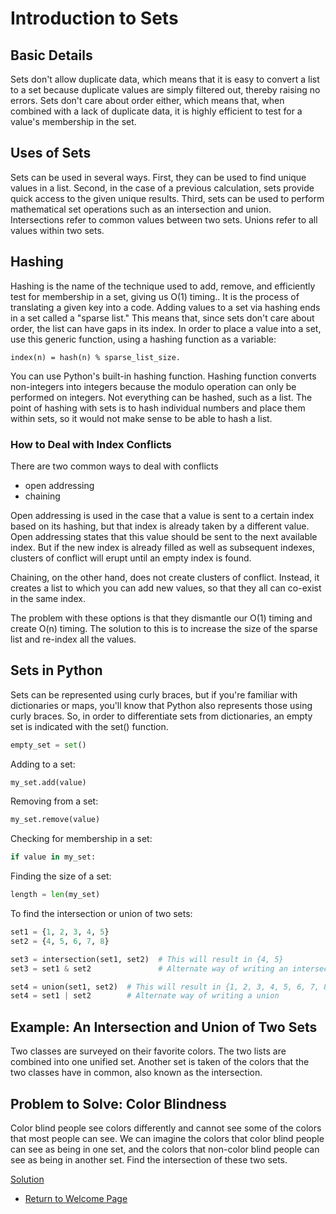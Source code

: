 # Introduction to Sets
## Basic Details
Sets don't allow duplicate data, which means that it is easy to convert a list to a set because duplicate values are simply filtered out, thereby raising no errors. Sets don't care about order either, which means that, when combined with a lack of duplicate data, it is highly efficient to test for a value's membership in the set.

## Uses of Sets
Sets can be used in several ways. First, they can be used to find unique values in a list. Second, in the case of a previous calculation, sets provide quick access to the given unique results. Third, sets can be used to perform mathematical set operations such as an intersection and union. Intersections refer to common values between two sets. Unions refer to all values within two sets.

## Hashing
Hashing is the name of the technique used to add, remove, and efficiently test for membership in a set, giving us O(1) timing.. It is the process of translating a given key into a code. Adding values to a set via hashing ends in a set called a "sparse list." This means that, since sets don't care about order, the list can have gaps in its index. 
In order to place a value into a set, use this generic function, using a hashing function as a variable:
```
index(n) = hash(n) % sparse_list_size.
```
You can use Python's built-in hashing function. Hashing function converts non-integers into integers because the modulo operation can only be performed on integers. Not everything can be hashed, such as a list. The point of hashing with sets is to hash individual numbers and place them within sets, so it would not make sense to be able to hash a list. 

### How to Deal with Index Conflicts
There are two common ways to deal with conflicts
- open addressing
- chaining

Open addressing is used in the case that a value is sent to a certain index based on its hashing, but that index is already taken by a different value. Open addressing states that this value should be sent to the next available index. But if the new index is already filled as well as subsequent indexes, clusters of conflict will erupt until an empty index is found. 

Chaining, on the other hand, does not create clusters of conflict. Instead, it creates a list to which you can add new values, so that they all can co-exist in the same index. 

The problem with these options is that they dismantle our O(1) timing and create O(n) timing. The solution to this is to increase the size of the sparse list and re-index all the values.

## Sets in Python
Sets can be represented using curly braces, but if you're familiar with dictionaries or maps, you'll know that Python also represents those using curly braces. So, in order to differentiate sets from dictionaries, an empty set is indicated with the set() function.

``` python
empty_set = set()
```

Adding to a set:
``` python
my_set.add(value)
```

Removing from a set:
``` python
my_set.remove(value)
```

Checking for membership in a set:
``` python
if value in my_set:
```

Finding the size of a set:
``` python
length = len(my_set)
```

To find the intersection or union of two sets:
``` python
set1 = {1, 2, 3, 4, 5}
set2 = {4, 5, 6, 7, 8}

set3 = intersection(set1, set2)  # This will result in {4, 5}
set3 = set1 & set2               # Alternate way of writing an intersection

set4 = union(set1, set2)  # This will result in {1, 2, 3, 4, 5, 6, 7, 8}
set4 = set1 | set2        # Alternate way of writing a union
```

## Example: An Intersection and Union of Two Sets
Two classes are surveyed on their favorite colors. The two lists are combined into one unified set. Another set is taken of the colors that the two classes have in common, also known as the intersection. 

## Problem to Solve: Color Blindness
Color blind people see colors differently and cannot see some of the colors that most people can see. We can imagine the colors that color blind people can see as being in one set, and the colors that non-color blind people can see as being in another set.
Find the intersection of these two sets. 

[Solution](.py)
- [Return to Welcome Page](0-welcome.md)
